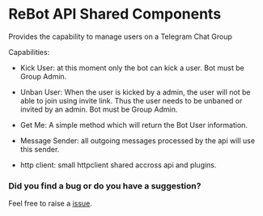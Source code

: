 # ReBot API Shared Components

Provides the capability to manage users on a Telegram Chat Group

Capabilities:

 - Kick User: at this moment only the bot can kick a user. Bot must be Group Admin.
 - Unban User: When the user is kicked by a admin, the user will not be able to join using invite link.
               Thus the user needs to be unbaned or invited by an admin. Bot must be Group Admin.
 - Get Me: A simple method which will return the Bot User information.

 - Message Sender: all outgoing messages processed by the api will use this sender.
 - http client: small httpclient shared accross api and plugins.

### Did you find a bug or do you have a suggestion?
Feel free to raise a [issue](https://github.com/rebasing-xyz/rebot/issues/new).